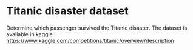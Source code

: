 # Titanic disaster dataset


Determine which passenger survived the Titanic disaster.
The dataset is avaliable in kaggle : https://www.kaggle.com/competitions/titanic/overview/description
